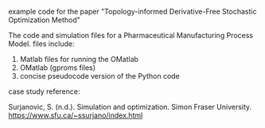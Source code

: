 example code for the paper "Topology-informed Derivative-Free Stochastic Optimization Method"

The code and simulation files for a Pharmaceutical Manufacturing Process Model.
files include: 
1. Matlab files for running the OMatlab
2. OMatlab (gproms files)
3. concise pseudocode version of the Python code 


case study reference:  

Surjanovic, S. (n.d.). Simulation and optimization. Simon Fraser University. https://www.sfu.ca/~ssurjano/index.html
